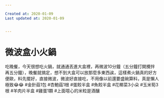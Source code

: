 ```yaml
---

Created at: 2020-01-09
Last updated at: 2020-01-09


---
```


# 微波盒小火鍋


吃晚餐，今天很想吃火鍋，就通通丟進大盒裡，再微波10分鐘（五分鐘打開攪拌再五分鐘），晚餐就搞定，想不到大盒可以放那麼多東西誒，這樣煮火鍋真的好方便歐，料先擺好，直接微波，微波好直接吃，不用像以前還要盛碗算料，真是懶人極致😂😂
#金針菇1包
#杏鮑菇1根
#蛋餃半盒
#魚餃半盒
#花椰菜3小朵
#玉米筍3根
#羊肉片半盒
#雞蛋1顆
#上面噁心的米粒是酒釀

